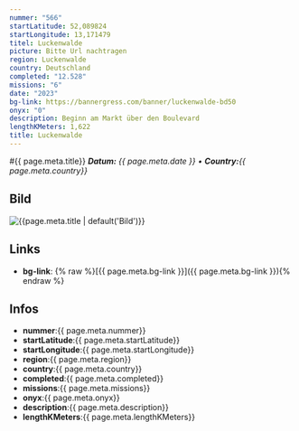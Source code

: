 ```yaml
---
nummer: "566"
startLatitude: 52,089824
startLongitude: 13,171479
titel: Luckenwalde
picture: Bitte Url nachtragen
region: Luckenwalde
country: Deutschland
completed: "12.528"
missions: "6"
date: "2023"
bg-link: https://bannergress.com/banner/luckenwalde-bd50
onyx: "0"
description: Beginn am Markt über den Boulevard
lengthKMeters: 1,622
title: Luckenwalde
---
```


#{{ page.meta.title}}
_**Datum:** {{ page.meta.date }} • **Country:**{{ page.meta.country}}_

## Bild
![{{page.meta.title | default('Bild')}}]({{page.meta.picture}})

## Links
- **bg-link**: {% raw %}[{{ page.meta.bg-link }}]({{ page.meta.bg-link }}){% endraw %}

## Infos
- **nummer**:{{ page.meta.nummer}}
- **startLatitude**:{{ page.meta.startLatitude}}
- **startLongitude**:{{ page.meta.startLongitude}}
- **region**:{{ page.meta.region}}
- **country**:{{ page.meta.country}}
- **completed**:{{ page.meta.completed}}
- **missions**:{{ page.meta.missions}}
- **onyx**:{{ page.meta.onyx}}
- **description**:{{ page.meta.description}}
- **lengthKMeters**:{{ page.meta.lengthKMeters}}

